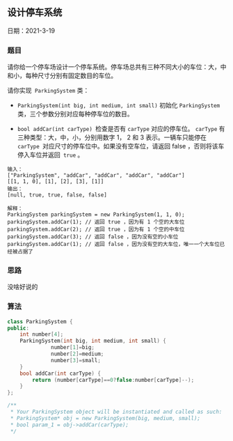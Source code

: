 ## 设计停车系统

日期：2021-3-19

### 题目

请你给一个停车场设计一个停车系统。停车场总共有三种不同大小的车位：大，中和小，每种尺寸分别有固定数目的车位。

请你实现` ParkingSystem` 类：

* `ParkingSystem(int big, int medium, int small)` 初始化 `ParkingSystem` 类，三个参数分别对应每种停车位的数目。

* `bool addCar(int carType) `检查是否有 `carType` 对应的停车位。 `carType` 有三种类型：大，中，小，分别用数字 1， 2 和 3 表示。一辆车只能停在 `carType `对应尺寸的停车位中。如果没有空车位，请返回 false ，否则将该车停入车位并返回` true` 。

  

```
输入：
["ParkingSystem", "addCar", "addCar", "addCar", "addCar"]
[[1, 1, 0], [1], [2], [3], [1]]
输出：
[null, true, true, false, false]

解释：
ParkingSystem parkingSystem = new ParkingSystem(1, 1, 0);
parkingSystem.addCar(1); // 返回 true ，因为有 1 个空的大车位
parkingSystem.addCar(2); // 返回 true ，因为有 1 个空的中车位
parkingSystem.addCar(3); // 返回 false ，因为没有空的小车位
parkingSystem.addCar(1); // 返回 false ，因为没有空的大车位，唯一一个大车位已经被占据了

```

### 思路

没啥好说的

### 算法

```c++
class ParkingSystem {
public:
    int number[4];
    ParkingSystem(int big, int medium, int small) {
              number[1]=big;
              number[2]=medium;
              number[3]=small;
    }
    bool addCar(int carType) {
        return (number[carType]==0?false:number[carType]--);
    }
};

/**
 * Your ParkingSystem object will be instantiated and called as such:
 * ParkingSystem* obj = new ParkingSystem(big, medium, small);
 * bool param_1 = obj->addCar(carType);
 */
```

